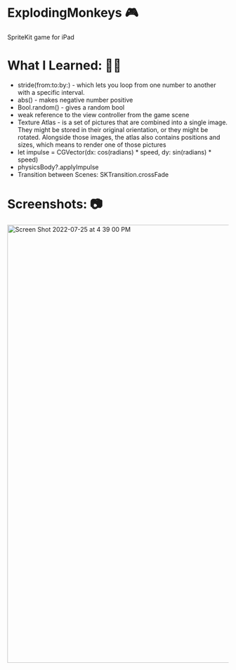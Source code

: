 # ExplodingMonkeys 🎮
SpriteKit game for iPad
 
# What I Learned: 👨‍💻
* stride(from:to:by:) - which lets you loop from one number to another with a specific interval.
* abs() - makes negative number positive
* Bool.random()	- gives a random bool 
* weak reference to the view controller from the game scene
* Texture Atlas - is a set of pictures that are combined into a single image. They might be stored in their original orientation, or they might be rotated. Alongside those images, the atlas also contains positions and sizes, which means to render one of those pictures 
* let impulse = CGVector(dx: cos(radians) * speed, dy: sin(radians) * speed)
* physicsBody?.applyImpulse
* Transition between Scenes: SKTransition.crossFade

# Screenshots: 📷

<img width="998" alt="Screen Shot 2022-07-25 at 4 39 00 PM" src="https://user-images.githubusercontent.com/78992253/180892621-8731b7c8-5851-4ef8-bb01-4559d6c0888c.png">
